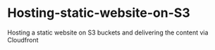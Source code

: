 # Hosting-static-website-on-S3
 Hosting a static website on S3 buckets and delivering the content via Cloudfront

